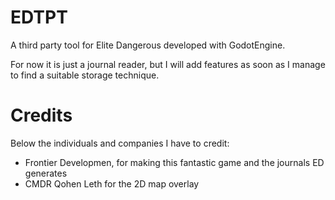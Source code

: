 # EDTPT
A third party tool for Elite Dangerous developed with GodotEngine.

For now it is just a journal reader, but I will add features as soon as I manage to find a suitable storage technique.


# Credits
Below the individuals and companies I have to credit:
- Frontier Developmen, for making this fantastic game and the journals ED generates
- CMDR Qohen Leth for the 2D map overlay